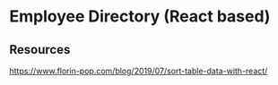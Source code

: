# Employee Directory (React based)

## Resources

https://www.florin-pop.com/blog/2019/07/sort-table-data-with-react/